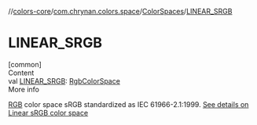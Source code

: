 //[colors-core](../../../index.md)/[com.chrynan.colors.space](../index.md)/[ColorSpaces](index.md)/[LINEAR_SRGB](-l-i-n-e-a-r_-s-r-g-b.md)



# LINEAR_SRGB  
[common]  
Content  
val [LINEAR_SRGB](-l-i-n-e-a-r_-s-r-g-b.md): [RgbColorSpace](../-rgb-color-space/index.md)  
More info  


[RGB](../-rgb-color-space/index.md) color space sRGB standardized as IEC 61966-2.1:1999. [See details on Linear sRGB color space](https://d.android.com/reference/android/graphics/ColorSpace.Named.html#LINEAR_SRGB)

  



